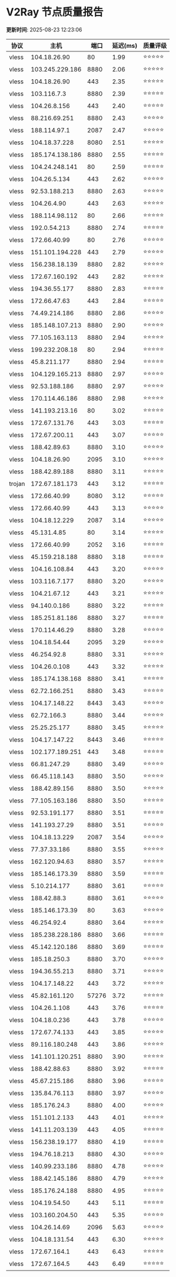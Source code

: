# V2Ray 节点质量报告

**更新时间**: 2025-08-23 12:23:06

| 协议 | 主机 | 端口 | 延迟(ms) | 质量评级 |
|------|------|------|----------|----------|
| vless | 104.18.26.90 | 80 | 1.99 | ⭐️⭐️⭐️⭐️⭐️ |
| vless | 103.245.229.186 | 8880 | 2.06 | ⭐️⭐️⭐️⭐️⭐️ |
| vless | 104.18.26.90 | 443 | 2.35 | ⭐️⭐️⭐️⭐️⭐️ |
| vless | 103.116.7.3 | 8880 | 2.39 | ⭐️⭐️⭐️⭐️⭐️ |
| vless | 104.26.8.156 | 443 | 2.40 | ⭐️⭐️⭐️⭐️⭐️ |
| vless | 88.216.69.251 | 8880 | 2.43 | ⭐️⭐️⭐️⭐️⭐️ |
| vless | 188.114.97.1 | 2087 | 2.47 | ⭐️⭐️⭐️⭐️⭐️ |
| vless | 104.18.37.228 | 8080 | 2.51 | ⭐️⭐️⭐️⭐️⭐️ |
| vless | 185.174.138.186 | 8880 | 2.55 | ⭐️⭐️⭐️⭐️⭐️ |
| vless | 104.24.248.141 | 80 | 2.59 | ⭐️⭐️⭐️⭐️⭐️ |
| vless | 104.26.5.134 | 443 | 2.62 | ⭐️⭐️⭐️⭐️⭐️ |
| vless | 92.53.188.213 | 8880 | 2.63 | ⭐️⭐️⭐️⭐️⭐️ |
| vless | 104.26.4.90 | 443 | 2.63 | ⭐️⭐️⭐️⭐️⭐️ |
| vless | 188.114.98.112 | 80 | 2.66 | ⭐️⭐️⭐️⭐️⭐️ |
| vless | 192.0.54.213 | 8880 | 2.74 | ⭐️⭐️⭐️⭐️⭐️ |
| vless | 172.66.40.99 | 80 | 2.76 | ⭐️⭐️⭐️⭐️⭐️ |
| vless | 151.101.194.228 | 443 | 2.79 | ⭐️⭐️⭐️⭐️⭐️ |
| vless | 156.238.18.139 | 8880 | 2.82 | ⭐️⭐️⭐️⭐️⭐️ |
| vless | 172.67.160.192 | 443 | 2.82 | ⭐️⭐️⭐️⭐️⭐️ |
| vless | 194.36.55.177 | 8880 | 2.83 | ⭐️⭐️⭐️⭐️⭐️ |
| vless | 172.66.47.63 | 443 | 2.84 | ⭐️⭐️⭐️⭐️⭐️ |
| vless | 74.49.214.186 | 8880 | 2.86 | ⭐️⭐️⭐️⭐️⭐️ |
| vless | 185.148.107.213 | 8880 | 2.90 | ⭐️⭐️⭐️⭐️⭐️ |
| vless | 77.105.163.113 | 8880 | 2.94 | ⭐️⭐️⭐️⭐️⭐️ |
| vless | 199.232.208.18 | 80 | 2.94 | ⭐️⭐️⭐️⭐️⭐️ |
| vless | 45.8.211.177 | 8880 | 2.94 | ⭐️⭐️⭐️⭐️⭐️ |
| vless | 104.129.165.213 | 8880 | 2.97 | ⭐️⭐️⭐️⭐️⭐️ |
| vless | 92.53.188.186 | 8880 | 2.97 | ⭐️⭐️⭐️⭐️⭐️ |
| vless | 170.114.46.186 | 8880 | 2.98 | ⭐️⭐️⭐️⭐️⭐️ |
| vless | 141.193.213.16 | 80 | 3.02 | ⭐️⭐️⭐️⭐️⭐️ |
| vless | 172.67.131.76 | 443 | 3.03 | ⭐️⭐️⭐️⭐️⭐️ |
| vless | 172.67.200.11 | 443 | 3.07 | ⭐️⭐️⭐️⭐️⭐️ |
| vless | 188.42.89.63 | 8880 | 3.10 | ⭐️⭐️⭐️⭐️⭐️ |
| vless | 104.18.26.90 | 2095 | 3.10 | ⭐️⭐️⭐️⭐️⭐️ |
| vless | 188.42.89.188 | 8880 | 3.11 | ⭐️⭐️⭐️⭐️⭐️ |
| trojan | 172.67.181.173 | 443 | 3.12 | ⭐️⭐️⭐️⭐️⭐️ |
| vless | 172.66.40.99 | 8080 | 3.12 | ⭐️⭐️⭐️⭐️⭐️ |
| vless | 172.66.40.99 | 443 | 3.13 | ⭐️⭐️⭐️⭐️⭐️ |
| vless | 104.18.12.229 | 2087 | 3.14 | ⭐️⭐️⭐️⭐️⭐️ |
| vless | 45.131.4.85 | 80 | 3.14 | ⭐️⭐️⭐️⭐️⭐️ |
| vless | 172.66.40.99 | 2052 | 3.16 | ⭐️⭐️⭐️⭐️⭐️ |
| vless | 45.159.218.188 | 8880 | 3.18 | ⭐️⭐️⭐️⭐️⭐️ |
| vless | 104.16.108.84 | 443 | 3.20 | ⭐️⭐️⭐️⭐️⭐️ |
| vless | 103.116.7.177 | 8880 | 3.20 | ⭐️⭐️⭐️⭐️⭐️ |
| vless | 104.21.67.12 | 443 | 3.21 | ⭐️⭐️⭐️⭐️⭐️ |
| vless | 94.140.0.186 | 8880 | 3.22 | ⭐️⭐️⭐️⭐️⭐️ |
| vless | 185.251.81.186 | 8880 | 3.27 | ⭐️⭐️⭐️⭐️⭐️ |
| vless | 170.114.46.29 | 8880 | 3.28 | ⭐️⭐️⭐️⭐️⭐️ |
| vless | 104.18.54.44 | 2095 | 3.29 | ⭐️⭐️⭐️⭐️⭐️ |
| vless | 46.254.92.8 | 8880 | 3.31 | ⭐️⭐️⭐️⭐️⭐️ |
| vless | 104.26.0.108 | 443 | 3.32 | ⭐️⭐️⭐️⭐️⭐️ |
| vless | 185.174.138.168 | 8880 | 3.41 | ⭐️⭐️⭐️⭐️⭐️ |
| vless | 62.72.166.251 | 8880 | 3.43 | ⭐️⭐️⭐️⭐️⭐️ |
| vless | 104.17.148.22 | 8443 | 3.43 | ⭐️⭐️⭐️⭐️⭐️ |
| vless | 62.72.166.3 | 8880 | 3.44 | ⭐️⭐️⭐️⭐️⭐️ |
| vless | 25.25.25.177 | 8880 | 3.45 | ⭐️⭐️⭐️⭐️⭐️ |
| vless | 104.17.147.22 | 8443 | 3.46 | ⭐️⭐️⭐️⭐️⭐️ |
| vless | 102.177.189.251 | 443 | 3.48 | ⭐️⭐️⭐️⭐️⭐️ |
| vless | 66.81.247.29 | 8880 | 3.49 | ⭐️⭐️⭐️⭐️⭐️ |
| vless | 66.45.118.143 | 8880 | 3.50 | ⭐️⭐️⭐️⭐️⭐️ |
| vless | 188.42.89.156 | 8880 | 3.50 | ⭐️⭐️⭐️⭐️⭐️ |
| vless | 77.105.163.186 | 8880 | 3.50 | ⭐️⭐️⭐️⭐️⭐️ |
| vless | 92.53.191.177 | 8880 | 3.51 | ⭐️⭐️⭐️⭐️⭐️ |
| vless | 141.193.27.29 | 8880 | 3.51 | ⭐️⭐️⭐️⭐️⭐️ |
| vless | 104.18.13.229 | 2087 | 3.54 | ⭐️⭐️⭐️⭐️⭐️ |
| vless | 77.37.33.186 | 8880 | 3.55 | ⭐️⭐️⭐️⭐️⭐️ |
| vless | 162.120.94.63 | 8880 | 3.57 | ⭐️⭐️⭐️⭐️⭐️ |
| vless | 185.146.173.39 | 8880 | 3.59 | ⭐️⭐️⭐️⭐️⭐️ |
| vless | 5.10.214.177 | 8880 | 3.61 | ⭐️⭐️⭐️⭐️⭐️ |
| vless | 188.42.88.3 | 8880 | 3.61 | ⭐️⭐️⭐️⭐️⭐️ |
| vless | 185.146.173.39 | 80 | 3.63 | ⭐️⭐️⭐️⭐️⭐️ |
| vless | 46.254.92.4 | 8880 | 3.64 | ⭐️⭐️⭐️⭐️⭐️ |
| vless | 185.238.228.186 | 8880 | 3.66 | ⭐️⭐️⭐️⭐️⭐️ |
| vless | 45.142.120.186 | 8880 | 3.69 | ⭐️⭐️⭐️⭐️⭐️ |
| vless | 185.18.250.3 | 8880 | 3.70 | ⭐️⭐️⭐️⭐️⭐️ |
| vless | 194.36.55.213 | 8880 | 3.71 | ⭐️⭐️⭐️⭐️⭐️ |
| vless | 104.17.148.22 | 443 | 3.72 | ⭐️⭐️⭐️⭐️⭐️ |
| vless | 45.82.161.120 | 57276 | 3.72 | ⭐️⭐️⭐️⭐️⭐️ |
| vless | 104.26.1.108 | 443 | 3.76 | ⭐️⭐️⭐️⭐️⭐️ |
| vless | 104.18.0.236 | 443 | 3.78 | ⭐️⭐️⭐️⭐️⭐️ |
| vless | 172.67.74.133 | 443 | 3.85 | ⭐️⭐️⭐️⭐️⭐️ |
| vless | 89.116.180.248 | 443 | 3.86 | ⭐️⭐️⭐️⭐️⭐️ |
| vless | 141.101.120.251 | 8880 | 3.90 | ⭐️⭐️⭐️⭐️⭐️ |
| vless | 188.42.88.63 | 8880 | 3.92 | ⭐️⭐️⭐️⭐️⭐️ |
| vless | 45.67.215.186 | 8880 | 3.96 | ⭐️⭐️⭐️⭐️⭐️ |
| vless | 135.84.76.113 | 8880 | 3.97 | ⭐️⭐️⭐️⭐️⭐️ |
| vless | 185.176.24.3 | 8880 | 4.00 | ⭐️⭐️⭐️⭐️⭐️ |
| vless | 151.101.2.133 | 443 | 4.01 | ⭐️⭐️⭐️⭐️⭐️ |
| vless | 141.11.203.139 | 443 | 4.05 | ⭐️⭐️⭐️⭐️⭐️ |
| vless | 156.238.19.177 | 8880 | 4.19 | ⭐️⭐️⭐️⭐️⭐️ |
| vless | 194.76.18.213 | 8880 | 4.30 | ⭐️⭐️⭐️⭐️⭐️ |
| vless | 140.99.233.186 | 8880 | 4.78 | ⭐️⭐️⭐️⭐️⭐️ |
| vless | 188.42.145.186 | 8880 | 4.79 | ⭐️⭐️⭐️⭐️⭐️ |
| vless | 185.176.24.188 | 8880 | 4.95 | ⭐️⭐️⭐️⭐️⭐️ |
| vless | 104.19.54.50 | 443 | 5.11 | ⭐️⭐️⭐️⭐️⭐️ |
| vless | 103.160.204.50 | 443 | 5.35 | ⭐️⭐️⭐️⭐️⭐️ |
| vless | 104.26.14.69 | 2096 | 5.63 | ⭐️⭐️⭐️⭐️⭐️ |
| vless | 104.18.131.54 | 443 | 6.30 | ⭐️⭐️⭐️⭐️⭐️ |
| vless | 172.67.164.1 | 443 | 6.43 | ⭐️⭐️⭐️⭐️⭐️ |
| vless | 172.67.164.5 | 443 | 6.49 | ⭐️⭐️⭐️⭐️⭐️ |
